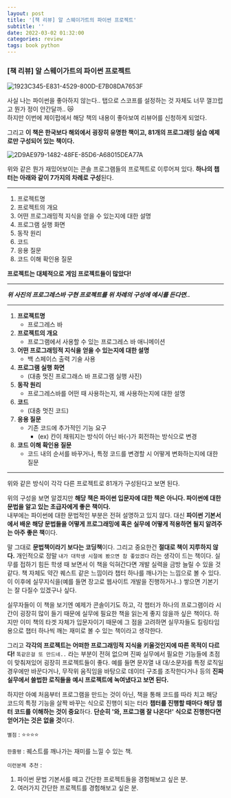 ```yaml
---
layout: post
title: '[책 리뷰] 알 스웨이가트의 파이썬 프로젝트'
subtitle: ''
date: 2022-03-02 01:32:00
categories: review
tags: book python
---
```


### [책 리뷰] 알 스웨이가트의 파이썬 프로젝트

![1923C345-E831-4529-800D-E7B08DA7653F](https://tva1.sinaimg.cn/large/e6c9d24egy1gzuuna9z7ej21400u0gsc.jpg)

사실 나는 파이썬을 좋아하지 않는다.. 탭으로 스코프를 설정하는 것 자체도 너무 껄끄럽고 뭔가 정이 안간달까.. 😿  
하지만 이번에 제이펍에서 해당 책의 내용이 좋아보여 리뷰어를 신청하게 되었다.

그리고 **이 책은 한국보다 해외에서 굉장히 유명한 책이고, 81개의 프로그래밍 실습 예제로만 구성되어 있는 책이다.**

![2D9AE979-1482-48FE-85D6-A68015DEA77A](https://tva1.sinaimg.cn/large/e6c9d24egy1gzuuo5cr4sj21400u0ag1.jpg)

위와 같은 뭔가 재밌어보이는 콘솔 프로그램들의 프로젝트로 이루어져 있다.
**하나의 챕터는 아래와 같이 7가지의 차례로 구성**된다.

---

1. 프로젝트명
2. 프로젝트의 개요
3. 어떤 프로그래밍적 지식을 얻을 수 있는지에 대한 설명
4. 프로그램 실행 화면
5. 동작 원리
6. 코드
7. 응용 질문
8. 코드 이해 확인용 질문

**프로젝트는 대체적으로 게임 프로젝트들이 많았다!**

---

**_위 사진의 프로그레스바 구현 프로젝트를 위 차례의 구성에 예시를 든다면.._**

---

1. **프로젝트명**
   - 프로그레스 바
2. **프로젝트의 개요**
   - 프로그램에서 사용할 수 있는 프로그레스 바 애니메이션
3. **어떤 프로그래밍적 지식을 얻을 수 있는지에 대한 설명**
   - 백 스페이스 출력 기술 사용
4. **프로그램 실행 화면**
   - (대충 멋진 프로그래스 바 프로그램 실행 사진)
5. **동작 원리**
   - 프로그레스바를 어떤 때 사용하는지, 왜 사용하는지에 대한 설명
6. **코드**
   - (대충 멋진 코드)
7. **응용 질문**
   - 기존 코드에 추가적인 기능 요구
     - (ex) 칸이 채워지는 방식이 아닌 바(-)가 회전하는 방식으로 변경
8. **코드 이해 확인용 질문**
   - 코드 내의 순서를 바꾸거나, 특정 코드를 변경할 시 어떻게 변화하는지에 대한 질문

---

위와 같은 방식이 각각 다른 프로젝트로 81개가 구성된다고 보면 된다.

위의 구성을 보면 알겠지만 **해당 책은 파이썬 입문자에 대한 책은 아니다. 파이썬에 대한 문법을 알고 있는 초급자에게 좋은 책이다.**  
내부에는 파이썬에 대한 문법적인 부분은 전혀 설명하고 있지 않다. 대신 **파이썬 기본서에서 배운 해당 문법들을 어떻게 프로그래밍에 혹은 실무에 어떻게 적용하면 될지 알려주는 아주 좋은 책**이다.

말 그대로 **문법책이라기 보다는 코딩책**이다. 그리고 중요한건 **절대로 책이 지루하지 않다.** 개인적으로 정말 `내가 대학생 시절에 봤으면 참 좋았겠다` 라는 생각이 드는 책이다. 실무를 접하기 힘든 학생 때 보면서 이 책을 익혀간다면 개발 실력을 금방 늘릴 수 있을 것 같다. 책 자체도 약간 퀘스트 같은 느낌이라 챕터 하나를 깨나가는 느낌으로 볼 수 있다. 이 이후에 실무지식을(예를 들면 장고로 웹사이트 개발을 진행하거나..) 쌓으면 기본기는 잘 다질수 있겠구나 싶다.

실무자들이 이 책을 보기엔 예제가 콘솔이기도 하고, 각 챕터가 하나의 프로그램이라 시간이 굉장히 많이 들기 때문에 실무에 필요한 책을 읽는게 좋지 않을까 싶은 책이다. 하지만 이미 책의 타겟 자체가 입문자이기 때문에 그 점을 고려하면 실무자들도 킬링타임용으로 챕터 하나씩 깨는 재미로 볼 수 있는 책이라고 생각한다.

그리고 **각각의 프로젝트는 어떠한 프로그래밍적 지식을 키울것인지에 따른 목적이 다르다!** `똑같은걸 또 만드네..` 라는 부분이 전혀 없으며 진짜 실무에서 필요한 기능들에 초점이 맞춰져있어 굉장히 프로젝트들이 좋다. 예를 들면 문자열 내 대/소문자를 특정 로직일 경우에만 바꾼다거나, 무작위 움직임을 바탕으로 데이터 구조를 조작한다거나 등의 **진짜 실무에서 쓸법한 로직들을 예시 프로젝트에 녹여냈다고 보면 된다.**

하지만 아예 처음부터 프로그램을 만드는 것이 아닌, 책을 통해 코드를 따라 치고 해당 코드의 특정 기능을 살짝 바꾸는 식으로 진행이 되는 터라 **챕터를 진행할 때마다 해당 챕터 코드를 이해하는 것이 중요**하다. **단순히 '와, 프로그램 잘 나온다!' 식으로 진행한다면 얻어가는 것은 없을 것**이다.

`별점` : ⭐️⭐️⭐️⭐️

`한줄평` : 퀘스트를 깨나가는 재미를 느낄 수 있는 책.

`이런분께 추천` :

1. 파이썬 문법 기본서를 떼고 간단한 프로젝트들을 경험해보고 싶은 분.
2. 여러가지 간단한 프로젝트를 경험해보고 싶은 분.
